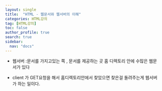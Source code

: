 ```yaml
---
layout: single
title:  "HTML - 웹문서와 웹서버의 이해"
categories: HTML강의
tag: [HTML강의]
toc: false
author_profile: true
search: true
sidebar:
  nav: "docs"
---
```


- 웹서버 :문서를 가지고있는 쪽 , 문서를 제공하는 곳
            홈 디렉토리 안에 수많은 웹문서가 있다 

- client 가 GET요청을 해서 홈디렉토리안에서 찾았으면 찾은걸 돌려주는게 웹서버가 하는 일이다.

